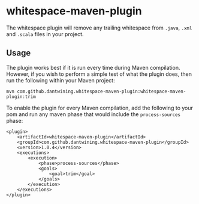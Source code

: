 # whitespace-maven-plugin

The whitespace plugin will remove any trailing whitespace from `.java`, `.xml` and `.scala` files in your project.

## Usage

The plugin works best if it is run every time during Maven compilation. However, if you wish to perform a simple test of what the plugin does, then run the following within your Maven project:

`mvn com.github.dantwining.whitespace-maven-plugin:whitespace-maven-plugin:trim`

To enable the plugin for every Maven compilation, add the following to your pom and run any maven phase that would include the `process-sources` phase:

    <plugin>
    	<artifactId>whitespace-maven-plugin</artifactId>
    	<groupId>com.github.dantwining.whitespace-maven-plugin</groupId>
    	<version>1.0.4</version>
    	<executions>
    		<execution>
    			<phase>process-sources</phase>
    			<goals>
    				<goal>trim</goal>
    			</goals>
    		</execution>
    	</executions>
    </plugin>

